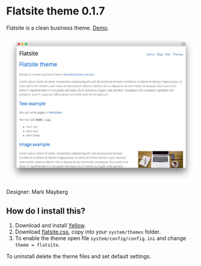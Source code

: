 Flatsite theme 0.1.7
====================
Flatsite is a clean business theme. [Demo](http://demo.datenstrom.se/themes/flatsite-theme).

![Screenshot](flatsite-theme.jpg?raw=true)

Designer: Mark Mayberg

How do I install this?
----------------------
1. Download and install [Yellow](https://github.com/markseu/yellowcms/).  
2. Download [flatsite.css](flatsite.css?raw=true), copy into your `system/themes` folder.  
3. To enable the theme open file `system/config/config.ini` and change `theme = flatsite`.  

To uninstall delete the theme files and set default settings.